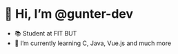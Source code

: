 # 👋 Hi, I’m @gunter-dev
- 📚 Student at FIT BUT
- 🌱 I’m currently learning C, Java, Vue.js and much more
